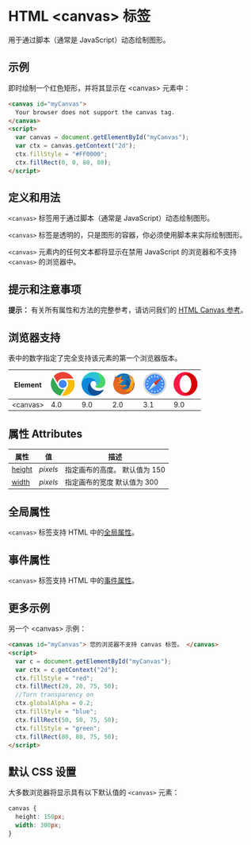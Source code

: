 HTML \<canvas> 标签
===

用于通过脚本（通常是 JavaScript）动态绘制图形。

## 示例

即时绘制一个红色矩形，并将其显示在 \<canvas> 元素中：

```html idoc:preview:iframe
<canvas id="myCanvas">
  Your browser does not support the canvas tag.
</canvas>
<script>
  var canvas = document.getElementById("myCanvas");
  var ctx = canvas.getContext("2d");
  ctx.fillStyle = "#FF0000";
  ctx.fillRect(0, 0, 80, 80);
</script>
```

## 定义和用法

`<canvas>` 标签用于通过脚本（通常是 JavaScript）动态绘制图形。

`<canvas>` 标签是透明的，只是图形的容器，你必须使用脚本来实际绘制图形。

`<canvas>` 元素内的任何文本都将显示在禁用 JavaScript 的浏览器和不支持 `<canvas>` 的浏览器中。

## 提示和注意事项

**提示：** 有关所有属性和方法的完整参考，请访问我们的 [HTML Canvas 参考](../reference/canvas.md)。

## 浏览器支持

表中的数字指定了完全支持该元素的第一个浏览器版本。

| Element  | ![chrome][1] | ![edge][2] | ![firefox][3] | ![safari][4] | ![opera][5] |
| --------- | --- | --- | --- | --- | --- |
| \<canvas> | 4.0 | 9.0 | 2.0 | 3.1 | 9.0 |

## 属性 Attributes

| 属性 | 值 | 描述 |
| ---- | ---- | ---- |
| [height](./canvas_height.md) | *pixels* | 指定画布的高度。 默认值为 150 |
| [width](./canvas_width.md)   | *pixels* | 指定画布的宽度 默认值为 300 |

## 全局属性

`<canvas>` 标签支持 HTML 中的[全局属性](../reference/standardattributes.md)。

## 事件属性

`<canvas>` 标签支持 HTML 中的[事件属性](../reference/eventattributes.md)。

## 更多示例

另一个 \<canvas> 示例：

```html idoc:preview:iframe
<canvas id="myCanvas"> 您的浏览器不支持 canvas 标签。 </canvas>
<script>
  var c = document.getElementById("myCanvas");
  var ctx = c.getContext("2d");
  ctx.fillStyle = "red";
  ctx.fillRect(20, 20, 75, 50);
  //Turn transparency on
  ctx.globalAlpha = 0.2;
  ctx.fillStyle = "blue";
  ctx.fillRect(50, 50, 75, 50);
  ctx.fillStyle = "green";
  ctx.fillRect(80, 80, 75, 50);
</script>
```

## 默认 CSS 设置

大多数浏览器将显示具有以下默认值的 `<canvas>` 元素：

```css
canvas {
  height: 150px;
  width: 300px;
}
```


[1]: ../assets/chrome.svg
[2]: ../assets/edge.svg
[3]: ../assets/firefox.svg
[4]: ../assets/safari.svg
[5]: ../assets/opera.svg